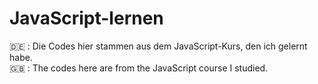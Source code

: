 # JavaScript-lernen
🇩🇪 : Die Codes hier stammen aus dem JavaScript-Kurs, den ich gelernt habe.<br>
🇬🇧 : The codes here are from the JavaScript course I studied.

